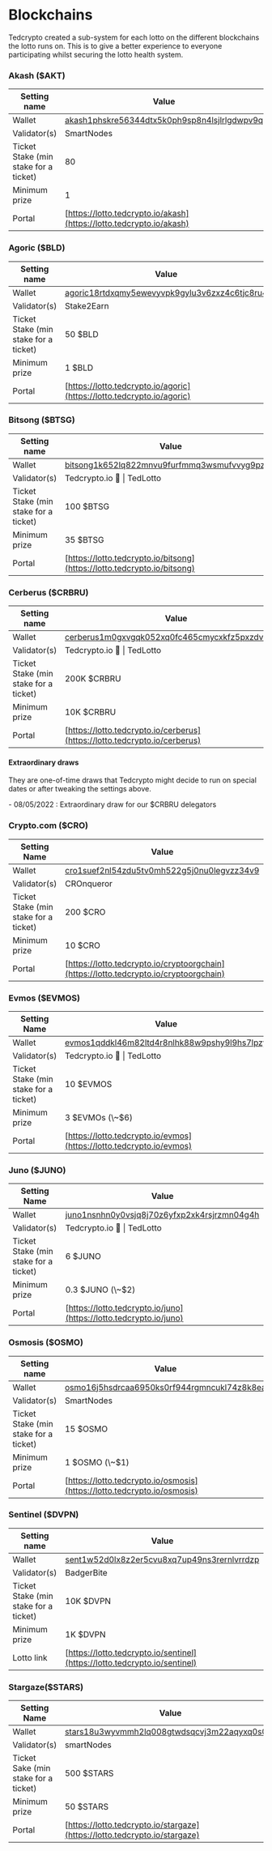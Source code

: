 # Blockchains

Tedcrypto created a sub-system for each lotto on the different blockchains the lotto runs on. This is to give a better experience to everyone participating whilst securing the lotto health system.

### Akash ($AKT)

| Setting name                          | Value                                                                                                                              |
| ------------------------------------- | ---------------------------------------------------------------------------------------------------------------------------------- |
| Wallet                                | [akash1phskre56344dtx5k0ph9sp8n4lsjlrlgdwpv9q](https://www.mintscan.io/akash/account/akash1phskre56344dtx5k0ph9sp8n4lsjlrlgdwpv9q) |
| Validator(s)                          | SmartNodes                                                                                                                         |
| Ticket Stake (min stake for a ticket) | 80                                                                                                                                 |
| Minimum prize                         | 1                                                                                                                                  |
| Portal                                | [https://lotto.tedcrypto.io/akash](https://lotto.tedcrypto.io/akash)                                                               |

### Agoric ($BLD)

| Setting name                          | Value                                                                                                                                 |   |
| ------------------------------------- | ------------------------------------------------------------------------------------------------------------------------------------- | - |
| Wallet                                | [agoric18rtdxqmy5ewevyvpk9gylu3v6zxz4c6tjc8ru4](https://bigdipper.live/agoric/accounts/agoric18rtdxqmy5ewevyvpk9gylu3v6zxz4c6tjc8ru4) |   |
| Validator(s)                          | Stake2Earn                                                                                                                            |   |
| Ticket Stake (min stake for a ticket) | 50 $BLD                                                                                                                               |   |
| Minimum prize                         | 1 $BLD                                                                                                                                |   |
| Portal                                | [https://lotto.tedcrypto.io/agoric](https://lotto.tedcrypto.io/agoric)                                                                |   |

### Bitsong ($BTSG)

| Setting name                          | Value                                                                                                                                    |
| ------------------------------------- | ---------------------------------------------------------------------------------------------------------------------------------------- |
| Wallet                                | [bitsong1k652lq822mnvu9furfmmq3wsmufvvyg9pzljrq](https://www.mintscan.io/bitsong/account/bitsong1k652lq822mnvu9furfmmq3wsmufvvyg9pzljrq) |
| Validator(s)                          | Tedcrypto.io 🧸 \| TedLotto                                                                                                              |
| Ticket Stake (min stake for a ticket) | 100 $BTSG                                                                                                                                |
| Minimum prize                         | 35 $BTSG                                                                                                                                 |
| Portal                                | [https://lotto.tedcrypto.io/bitsong](https://lotto.tedcrypto.io/bitsong)                                                                 |

### Cerberus ($CRBRU)

| Setting name                          | Value                                                                                                                                       |
| ------------------------------------- | ------------------------------------------------------------------------------------------------------------------------------------------- |
| Wallet                                | [cerberus1m0gxvgqk052xq0fc465cmycxkfz5pxzdvxq27x](https://www.mintscan.io/cerberus/account/cerberus1m0gxvgqk052xq0fc465cmycxkfz5pxzdvxq27x) |
| Validator(s)                          | Tedcrypto.io 🧸 \| TedLotto                                                                                                                 |
| Ticket Stake (min stake for a ticket) | 200K $CRBRU                                                                                                                                 |
| Minimum prize                         | 10K $CRBRU                                                                                                                                  |
| Portal                                | [https://lotto.tedcrypto.io/cerberus](https://lotto.tedcrypto.io/cerberus)                                                                  |

#### Extraordinary draws

They are one-of-time draws that Tedcrypto might decide to run on special dates or after tweaking the settings above.

&#x20;\- 08/05/2022 : Extraordinary draw for our $CRBRU delegators

### Crypto.com ($CRO)

| Setting Name                          | Value                                                                                                                               |
| ------------------------------------- | ----------------------------------------------------------------------------------------------------------------------------------- |
| Wallet                                | [cro1suef2nl54zdu5tv0mh522g5j0nu0legvzz34v9](https://www.mintscan.io/crypto-org/account/cro1suef2nl54zdu5tv0mh522g5j0nu0legvzz34v9) |
| Validator(s)                          | CROnqueror                                                                                                                          |
| Ticket Stake (min stake for a ticket) | 200 $CRO                                                                                                                            |
| Minimum prize                         | 10 $CRO                                                                                                                             |
| Portal                                | [https://lotto.tedcrypto.io/cryptoorgchain](https://lotto.tedcrypto.io/cryptoorgchain)                                              |

### Evmos ($EVMOS)

| Setting Name                          | Value                                                                                                                          |
| ------------------------------------- | ------------------------------------------------------------------------------------------------------------------------------ |
| Wallet                                | [evmos1qddkl46m82ltd4r8nlhk88w9pshy9l9hs7lpzy](https://mintscan.io/evmos/account/evmos1qddkl46m82ltd4r8nlhk88w9pshy9l9hs7lpzy) |
| Validator(s)                          | Tedcrypto.io 🧸 \| TedLotto                                                                                                    |
| Ticket Stake (min stake for a ticket) | 10 $EVMOS                                                                                                                      |
| Minimum prize                         | 3 $EVMOs (\~$6)                                                                                                                |
| Portal                                | [https://lotto.tedcrypto.io/evmos](https://lotto.tedcrypto.io/evmos)                                                           |

### Juno ($JUNO)

| Setting Name                          | Value                                                                                                                           |
| ------------------------------------- | ------------------------------------------------------------------------------------------------------------------------------- |
| Wallet                                | [juno1nsnhn0y0vsjq8j70z6yfxp2xk4rsjrzmn04g4h](https://www.mintscan.io/juno/account/juno1nsnhn0y0vsjq8j70z6yfxp2xk4rsjrzmn04g4h) |
| Validator(s)                          | Tedcrypto.io 🧸 \| TedLotto                                                                                                     |
| Ticket Stake (min stake for a ticket) | 6 $JUNO                                                                                                                         |
| Minimum prize                         | 0.3 $JUNO (\~$2)                                                                                                                |
| Portal                                | [https://lotto.tedcrypto.io/juno](https://lotto.tedcrypto.io/juno)                                                              |

### Osmosis ($OSMO)

| Setting name                          | Value                                                                                                                              |
| ------------------------------------- | ---------------------------------------------------------------------------------------------------------------------------------- |
| Wallet                                | [osmo16j5hsdrcaa6950ks0rf944rgmncukl74z8k8ea](https://www.mintscan.io/osmosis/account/osmo16j5hsdrcaa6950ks0rf944rgmncukl74z8k8ea) |
| Validator(s)                          | SmartNodes                                                                                                                         |
| Ticket Stake (min stake for a ticket) | 15 $OSMO                                                                                                                           |
| Minimum prize                         | 1 $OSMO (\~$1)                                                                                                                     |
| Portal                                | [https://lotto.tedcrypto.io/osmosis](https://lotto.tedcrypto.io/osmosis)                                                           |

### Sentinel ($DVPN)

| Setting name                          | Value                                                                                                                               |
| ------------------------------------- | ----------------------------------------------------------------------------------------------------------------------------------- |
| Wallet                                | [sent1w52d0lx8z2er5cvu8xq7up49ns3rernlvrrdzp](https://www.mintscan.io/sentinel/account/sent1w52d0lx8z2er5cvu8xq7up49ns3rernlvrrdzp) |
| Validator(s)                          | BadgerBite                                                                                                                          |
| Ticket Stake (min stake for a ticket) | 10K $DVPN                                                                                                                           |
| Minimum prize                         | 1K $DVPN                                                                                                                            |
| Lotto link                            | [https://lotto.tedcrypto.io/sentinel](https://lotto.tedcrypto.io/sentinel)                                                          |

### Stargaze($STARS)

| Setting Name                         | Value                                                                                                                                 |
| ------------------------------------ | ------------------------------------------------------------------------------------------------------------------------------------- |
| Wallet                               | [stars18u3wyvmmh2lq008gtwdsqcvj3m22aqyxq0s0xc](https://www.mintscan.io/stargaze/account/stars18u3wyvmmh2lq008gtwdsqcvj3m22aqyxq0s0xc) |
| Validator(s)                         | smartNodes                                                                                                                            |
| Ticket Sake (min stake for a ticket) | 500 $STARS                                                                                                                            |
| Minimum prize                        | 50 $STARS                                                                                                                             |
| Portal                               | [https://lotto.tedcrypto.io/stargaze](https://lotto.tedcrypto.io/stargaze)                                                            |

